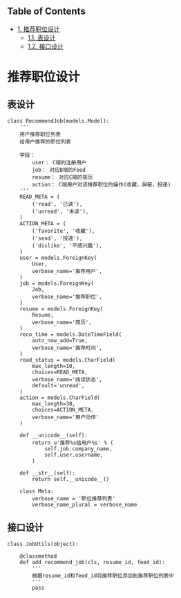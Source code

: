 <div id="table-of-contents">
<h2>Table of Contents</h2>
<div id="text-table-of-contents">
<ul>
<li><a href="#sec-1">1. 推荐职位设计</a>
<ul>
<li><a href="#sec-1-1">1.1. 表设计</a></li>
<li><a href="#sec-1-2">1.2. 接口设计</a></li>
</ul>
</li>
</ul>
</div>
</div>

# 推荐职位设计

## 表设计

    class RecommendJob(models.Model):
        '''
        用户推荐职位列表
        给用户推荐的职位列表

        字段：
            user： C端的注册用户
            job： 对应B端的Feed
            resume： 对应C端的简历
            action： C端用户对该推荐职位的操作(收藏，屏蔽，投递)
        '''
        READ_META = (
            ('read', '已读'),
            ('unread', '未读'),
        )
        ACTION_META = (
            ('favorite', '收藏'),
            ('send', '投递'),
            ('dislike', '不感兴趣'),
        )
        user = models.ForeignKey(
            User,
            verbose_name='推荐用户',
        )
        job = models.ForeignKey(
            Job,
            verbose_name='推荐职位',
        )
        resume = models.ForeignKey(
            Resume,
            verbose_name='简历',
        )
        reco_time = models.DateTimeField(
            auto_now_add=True,
            verbose_name='推荐时间',
        )
        read_status = models.CharField(
            max_length=10,
            choices=READ_META,
            verbose_name='阅读状态',
            default='unread',
        )
        action = models.CharField(
            max_length=30,
            choices=ACTION_META,
            verbose_name='用户动作'
        )

        def __unicode__(self):
            return u'推荐%s给用户%s' % (
                self.job.company_name,
                self.user.username,
            )

        def __str__(self):
            return self.__unicode__()

        class Meta:
            verbose_name = '职位推荐列表'
            verbose_name_plural = verbose_name

## 接口设计

    class JobUtils(object):

        @classmethod
        def add_recommend_job(cls, resume_id, feed_id):
            '''
            根据resume_id和feed_id将推荐职位添加到推荐职位列表中
            '''
            pass

